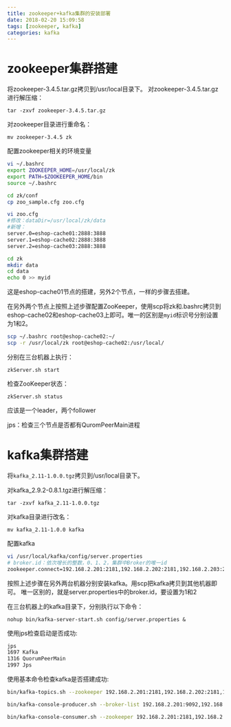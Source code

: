 ```yaml
---
title: zookeeper+kafka集群的安装部署
date: 2018-02-20 15:09:58
tags: [zookeeper, kafka]
categories: kafka
---
```


# zookeeper集群搭建

将zookeeper-3.4.5.tar.gz拷贝到/usr/local目录下。
对zookeeper-3.4.5.tar.gz进行解压缩：
	
	tar -zxvf zookeeper-3.4.5.tar.gz

对zookeeper目录进行重命名：
	
	mv zookeeper-3.4.5 zk

配置zookeeper相关的环境变量

```bash
vi ~/.bashrc
export ZOOKEEPER_HOME=/usr/local/zk
export PATH=$ZOOKEEPER_HOME/bin
source ~/.bashrc

cd zk/conf
cp zoo_sample.cfg zoo.cfg

vi zoo.cfg
#修改：dataDir=/usr/local/zk/data
#新增：
server.0=eshop-cache01:2888:3888	
server.1=eshop-cache02:2888:3888
server.2=eshop-cache03:2888:3888

cd zk
mkdir data
cd data
echo 0 >> myid
```
<!--more-->

这是eshop-cache01节点的搭建，另外2个节点，一样的步骤去搭建。

在另外两个节点上按照上述步骤配置ZooKeeper，使用scp将zk和.bashrc拷贝到eshop-cache02和eshop-cache03上即可。唯一的区别是`myid`标识号分别设置为1和2。

```bash
scp ~/.bashrc root@eshop-cache02:~/
scp -r /usr/local/zk root@eshop-cache02:/usr/local/
```


分别在三台机器上执行：
	
	zkServer.sh start
	
检查ZooKeeper状态：

	zkServer.sh status
	
应该是一个leader，两个follower

jps：检查三个节点是否都有QuromPeerMain进程


# kafka集群搭建

将`kafka_2.11-1.0.0.tgz`拷贝到/usr/local目录下。


对kafka_2.9.2-0.8.1.tgz进行解压缩：
	
	tar -zxvf kafka_2.11-1.0.0.tgz
	
对kafka目录进行改名：
	
	mv kafka_2.11-1.0.0 kafka



配置kafka

```bash
vi /usr/local/kafka/config/server.properties
# broker.id：依次增长的整数，0、1、2，集群中Broker的唯一id
zookeeper.connect=192.168.2.201:2181,192.168.2.202:2181,192.168.2.203:2181
```

按照上述步骤在另外两台机器分别安装kafka。用scp把kafka拷贝到其他机器即可。
唯一区别的，就是server.properties中的broker.id，要设置为1和2

在三台机器上的kafka目录下，分别执行以下命令：

	nohup bin/kafka-server-start.sh config/server.properties &


使用jps检查启动是否成功:


```bash
jps
1697 Kafka
1316 QuorumPeerMain
1997 Jps
```


使用基本命令检查kafka是否搭建成功:

```bash
bin/kafka-topics.sh --zookeeper 192.168.2.201:2181,192.168.2.202:2181,192.168.2.203:2181 --topic test --replication-factor 1 --partitions 1 --create

bin/kafka-console-producer.sh --broker-list 192.168.2.201:9092,192.168.2.202:9092,192.168.2.203:9092 --topic test

bin/kafka-console-consumer.sh --zookeeper 192.168.2.201:2181,192.168.2.202:2181,192.168.2.203:2181 --topic test --from-beginning

```